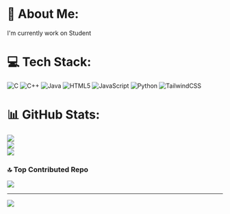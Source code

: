 # 💫 About Me:
I'm currently work on Student


# 💻 Tech Stack:
![C](https://img.shields.io/badge/c-%2300599C.svg?style=for-the-badge&logo=c&logoColor=white) ![C++](https://img.shields.io/badge/c++-%2300599C.svg?style=for-the-badge&logo=c%2B%2B&logoColor=white) ![Java](https://img.shields.io/badge/java-%23ED8B00.svg?style=for-the-badge&logo=openjdk&logoColor=white) ![HTML5](https://img.shields.io/badge/html5-%23E34F26.svg?style=for-the-badge&logo=html5&logoColor=white) ![JavaScript](https://img.shields.io/badge/javascript-%23323330.svg?style=for-the-badge&logo=javascript&logoColor=%23F7DF1E) ![Python](https://img.shields.io/badge/python-3670A0?style=for-the-badge&logo=python&logoColor=ffdd54) ![TailwindCSS](https://img.shields.io/badge/tailwindcss-%2338B2AC.svg?style=for-the-badge&logo=tailwind-css&logoColor=white)
# 📊 GitHub Stats:
![](https://github-readme-stats.vercel.app/api?username=JoydebRoy01&theme=dark&hide_border=false&include_all_commits=false&count_private=false)<br/>
![](https://github-readme-streak-stats.herokuapp.com/?user=JoydebRoy01&theme=dark&hide_border=false)<br/>
![](https://github-readme-stats.vercel.app/api/top-langs/?username=JoydebRoy01&theme=dark&hide_border=false&include_all_commits=false&count_private=false&layout=compact)

### 🔝 Top Contributed Repo
![](https://github-contributor-stats.vercel.app/api?username=JoydebRoy01&limit=5&theme=dark&combine_all_yearly_contributions=true)

---
[![](https://visitcount.itsvg.in/api?id=JoydebRoy01&icon=0&color=0)](https://visitcount.itsvg.in)

<!-- Proudly created with GPRM ( https://gprm.itsvg.in ) -->
